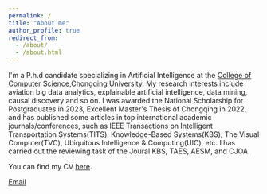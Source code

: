 ```yaml
---
permalink: /
title: "About me"
author_profile: true
redirect_from: 
  - /about/
  - /about.html
---
```


I'm a P.h.d candidate specializing in Artificial Intelligence at the [College of Computer Science](http://www.cs.cqu.edu.cn/),[Chongqing University](https://www.cqu.edu.cn/). My research interests include aviation big data analytics, explainable artificial intelligence, data mining, causal discovery and so on. I was awarded the National Scholarship for Postgraduates in 2023, Excellent Master's Thesis of Chongqing in 2022, and has published some articles in top international academic journals/conferences, such as IEEE Transactions on Intelligent Transportation Systems(TITS), Knowledge-Based Systems(KBS), The Visual Computer(TVC), Ubiquitous Intelligence & Computing(UIC), etc. I has carried out the reviewing task of the Joural KBS, TAES, AESM, and CJOA.

You can find my CV [here](./files/paper1.pdf).

[Email](mailto:leuio@foxmail.com)
